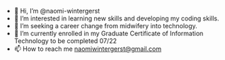 - 👋 Hi, I’m @naomi-wintergerst
- 👀 I’m interested in learning new skills and developing my coding skills. 
- 🌱 I’m seeking a career change from midwifery into technology. 
- 💞️ I’m currently enrolled in my Graduate Certificate of Information Technology to be completed 07/22
- 📫 How to reach me naomiwintergerst@gmail.com

<!---
naomi-wintergerst/naomi-wintergerst is a ✨ special ✨ repository because its `README.md` (this file) appears on your GitHub profile.
You can click the Preview link to take a look at your changes.
--->
